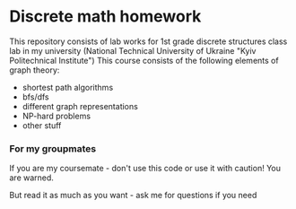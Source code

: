 Discrete math homework
================================

This repository consists of lab works for 1st grade discrete structures class lab in my university (National Technical University of Ukraine "Kyiv Politechnical Institute") 
This course consists of the following elements of graph theory:
 - shortest path algorithms
 - bfs/dfs
 - different graph representations
 - NP-hard problems
 - other stuff

### For my groupmates
If you are my coursemate - don't use this code or use it with caution! You are warned.

But read it as much as you want - ask me for questions if you need
